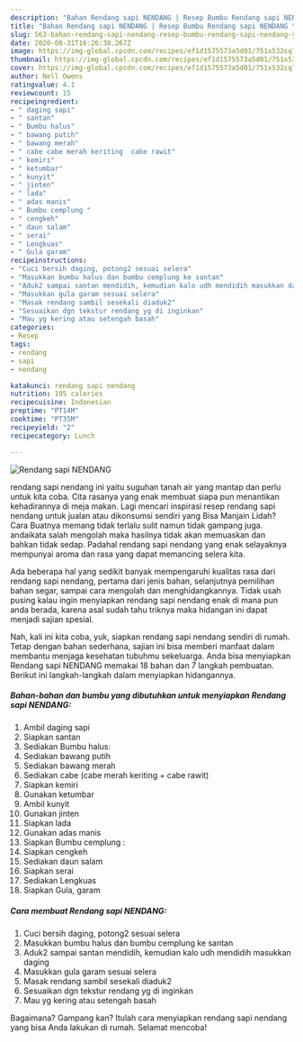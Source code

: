 ```yaml
---
description: "Bahan Rendang sapi NENDANG | Resep Bumbu Rendang sapi NENDANG Yang Lezat Sekali"
title: "Bahan Rendang sapi NENDANG | Resep Bumbu Rendang sapi NENDANG Yang Lezat Sekali"
slug: 563-bahan-rendang-sapi-nendang-resep-bumbu-rendang-sapi-nendang-yang-lezat-sekali
date: 2020-08-31T16:26:38.267Z
image: https://img-global.cpcdn.com/recipes/ef1d1575573a5d01/751x532cq70/rendang-sapi-nendang-foto-resep-utama.jpg
thumbnail: https://img-global.cpcdn.com/recipes/ef1d1575573a5d01/751x532cq70/rendang-sapi-nendang-foto-resep-utama.jpg
cover: https://img-global.cpcdn.com/recipes/ef1d1575573a5d01/751x532cq70/rendang-sapi-nendang-foto-resep-utama.jpg
author: Nell Owens
ratingvalue: 4.1
reviewcount: 15
recipeingredient:
- " daging sapi"
- " santan"
- " Bumbu halus"
- " bawang putih"
- " bawang merah"
- " cabe cabe merah keriting  cabe rawit"
- " kemiri"
- " ketumbar"
- " kunyit"
- " jinten"
- " lada"
- " adas manis"
- " Bumbu cemplung "
- " cengkeh"
- " daun salam"
- " serai"
- " Lengkuas"
- " Gula garam"
recipeinstructions:
- "Cuci bersih daging, potong2 sesuai selera"
- "Masukkan bumbu halus dan bumbu cemplung ke santan"
- "Aduk2 sampai santan mendidih, kemudian kalo udh mendidih masukkan daging"
- "Masukkan gula garam sesuai selera"
- "Masak rendang sambil sesekali diaduk2"
- "Sesuaikan dgn tekstur rendang yg di inginkan"
- "Mau yg kering atau setengah basah"
categories:
- Resep
tags:
- rendang
- sapi
- nendang

katakunci: rendang sapi nendang 
nutrition: 195 calories
recipecuisine: Indonesian
preptime: "PT14M"
cooktime: "PT35M"
recipeyield: "2"
recipecategory: Lunch

---
```



![Rendang sapi NENDANG](https://img-global.cpcdn.com/recipes/ef1d1575573a5d01/751x532cq70/rendang-sapi-nendang-foto-resep-utama.jpg)


rendang sapi nendang ini yaitu suguhan tanah air yang mantap dan perlu untuk kita coba. Cita rasanya yang enak membuat siapa pun menantikan kehadirannya di meja makan.
Lagi mencari inspirasi resep rendang sapi nendang untuk jualan atau dikonsumsi sendiri yang Bisa Manjain Lidah? Cara Buatnya memang tidak terlalu sulit namun tidak gampang juga. andaikata salah mengolah maka hasilnya tidak akan memuaskan dan bahkan tidak sedap. Padahal rendang sapi nendang yang enak selayaknya mempunyai aroma dan rasa yang dapat memancing selera kita.

Ada beberapa hal yang sedikit banyak mempengaruhi kualitas rasa dari rendang sapi nendang, pertama dari jenis bahan, selanjutnya pemilihan bahan segar, sampai cara mengolah dan menghidangkannya. Tidak usah pusing kalau ingin menyiapkan rendang sapi nendang enak di mana pun anda berada, karena asal sudah tahu triknya maka hidangan ini dapat menjadi sajian spesial.




Nah, kali ini kita coba, yuk, siapkan rendang sapi nendang sendiri di rumah. Tetap dengan bahan sederhana, sajian ini bisa memberi manfaat dalam membantu menjaga kesehatan tubuhmu sekeluarga. Anda bisa menyiapkan Rendang sapi NENDANG memakai 18 bahan dan 7 langkah pembuatan. Berikut ini langkah-langkah dalam menyiapkan hidangannya.

<!--inarticleads1-->

##### Bahan-bahan dan bumbu yang dibutuhkan untuk menyiapkan Rendang sapi NENDANG:

1. Ambil  daging sapi
1. Siapkan  santan
1. Sediakan  Bumbu halus:
1. Sediakan  bawang putih
1. Sediakan  bawang merah
1. Sediakan  cabe (cabe merah keriting + cabe rawit)
1. Siapkan  kemiri
1. Gunakan  ketumbar
1. Ambil  kunyit
1. Gunakan  jinten
1. Siapkan  lada
1. Gunakan  adas manis
1. Siapkan  Bumbu cemplung :
1. Siapkan  cengkeh
1. Sediakan  daun salam
1. Siapkan  serai
1. Sediakan  Lengkuas
1. Siapkan  Gula, garam




<!--inarticleads2-->

##### Cara membuat Rendang sapi NENDANG:

1. Cuci bersih daging, potong2 sesuai selera
1. Masukkan bumbu halus dan bumbu cemplung ke santan
1. Aduk2 sampai santan mendidih, kemudian kalo udh mendidih masukkan daging
1. Masukkan gula garam sesuai selera
1. Masak rendang sambil sesekali diaduk2
1. Sesuaikan dgn tekstur rendang yg di inginkan
1. Mau yg kering atau setengah basah




Bagaimana? Gampang kan? Itulah cara menyiapkan rendang sapi nendang yang bisa Anda lakukan di rumah. Selamat mencoba!
